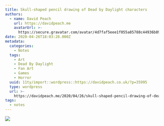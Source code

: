 ```yaml
---
title: Skull-shaped pencil drawing of Dead by Daylight characters
authors:
  - name: David Peach
    url: https://davidpeach.me
    avatarUrl: >-
      https://secure.gravatar.com/avatar/4d7faf5eee1f055a85788c44936b8995eaab6dfb004e7854ec747ccb272e91ee?s=96&d=mm&r=g
date: 2020-04-26T18:03:28.000Z
metadata:
  categories:
    - Notes
  tags:
    - Art
    - Dead By Daylight
    - Fan Art
    - Games
    - Horror
  uuid: 11ty/import::wordpress::https://davidpeach.co.uk/?p=35995
  type: wordpress
  url: >-
    https://davidpeach.me/2020/04/26/skull-shaped-pencil-drawing-of-dead-by-daylight-characters/
tags:
  - notes
---
```

[![](/assets/Skull-shaped-pencil-drawing-of-0AXQeqGTE2O6.jpg)](/assets/Skull-shaped-pencil-drawing-of-0AXQeqGTE2O6.jpg)